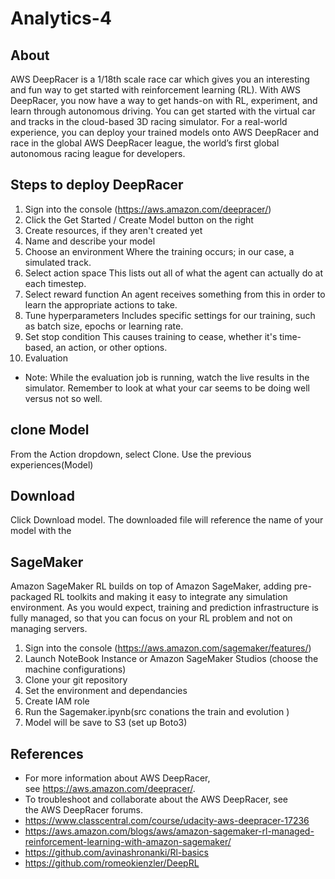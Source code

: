 # Analytics-4

## About 
AWS DeepRacer is a 1/18th scale race car which gives you an interesting and fun way to get started with reinforcement learning (RL). With AWS DeepRacer, you now have a way to get hands-on with RL, experiment, and learn through autonomous driving. You can get started with the virtual car and tracks in the cloud-based 3D racing simulator. For a real-world experience, you can deploy your trained models onto AWS DeepRacer and race in the global AWS DeepRacer league, the world’s first global autonomous racing league for developers.

## Steps to deploy DeepRacer 
1. Sign into the console (https://aws.amazon.com/deepracer/)
2. Click the Get Started / Create Model button on the right
3. Create resources, if they aren't created yet
4. Name and describe your model
5. Choose an environment 
Where the training occurs; in our case, a simulated track.
6. Select action space
This lists out all of what the agent can actually do at each timestep.
7. Select reward function
An agent receives something from this in order to learn the appropriate actions to take.
8. Tune hyperparameters
Includes specific settings for our training, such as batch size, epochs or learning rate.
9. Set stop condition
This causes training to cease, whether it's time-based, an action, or other options.
10. Evaluation 

* Note: While the evaluation job is running, watch the live results in the simulator. Remember to look at what your car seems to be doing well versus not so well.

## clone Model 
From the Action dropdown, select Clone.
Use the previous experiences(Model)

## Download 
Click Download model. The downloaded file will reference the name of your model with the

## SageMaker 
Amazon SageMaker RL builds on top of Amazon SageMaker, adding pre-packaged RL toolkits and making it easy to integrate any simulation environment. As you would expect, training and prediction infrastructure is fully managed, so that you can focus on your RL problem and not on managing servers.

1. Sign into the console (https://aws.amazon.com/sagemaker/features/)
2. Launch NoteBook Instance or Amazon SageMaker Studios (choose the machine configurations)
3. Clone your git repository 
4. Set the environment and dependancies 
5. Create  IAM role 
6. Run the Sagemaker.ipynb(src conations the train and evolution )
7. Model will be save to S3 (set up Boto3)

## References 

* For more information about AWS DeepRacer, see https://aws.amazon.com/deepracer/.
* To troubleshoot and collaborate about the AWS DeepRacer, see the AWS DeepRacer forums.
* https://www.classcentral.com/course/udacity-aws-deepracer-17236
* https://aws.amazon.com/blogs/aws/amazon-sagemaker-rl-managed-reinforcement-learning-with-amazon-sagemaker/
* https://github.com/avinashronanki/Rl-basics
* https://github.com/romeokienzler/DeepRL
